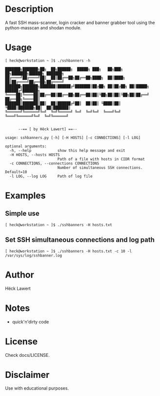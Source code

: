 # Description

A fast SSH mass-scanner, login cracker and banner grabber tool using the
python-masscan and shodan module.

# Usage

```
[ heck@workstation ~ ]$ ./sshbanners -h

███████╗███████╗██╗  ██╗██████╗  █████╗ ███╗   ██╗███╗   ██╗███████╗██████╗ ███████╗
██╔════╝██╔════╝██║  ██║██╔══██╗██╔══██╗████╗  ██║████╗  ██║██╔════╝██╔══██╗██╔════╝
███████╗███████╗███████║██████╔╝███████║██╔██╗ ██║██╔██╗ ██║█████╗  ██████╔╝███████╗
╚════██║╚════██║██╔══██║██╔══██╗██╔══██║██║╚██╗██║██║╚██╗██║██╔══╝  ██╔══██╗╚════██║
███████║███████║██║  ██║██████╔╝██║  ██║██║ ╚████║██║ ╚████║███████╗██║  ██║███████║
╚══════╝╚══════╝╚═╝  ╚═╝╚═════╝ ╚═╝  ╚═╝╚═╝  ╚═══╝╚═╝  ╚═══╝╚══════╝╚═╝  ╚═╝╚══════╝
                                                                                    

      --== [ by Hëck Lawert] ==--

usage: sshbanners.py [-h] [-H HOSTS] [-c CONNECTIONS] [-l LOG]

optional arguments:
  -h, --help            show this help message and exit
  -H HOSTS, --hosts HOSTS
                        Path of a file with hosts in CIDR format
  -c CONNECTIONS, --connections CONNECTIONS
                        Number of simultaneous SSH connections. Default=10
  -l LOG, --log LOG     Path of log file

```

# Examples

## Simple use

```
[ heck@workstation ~ ]$ ./sshbanners -H hosts.txt
```

## Set SSH simultaneous connections and log path

```
[ heck@workstation ~ ]$ ./sshbanners -H hosts.txt -c 10 -l /var/sys/log/sshbanner.log
```

# Author

Hëck Lawert

# Notes

- quick'n'dirty code

# License

Check docs/LICENSE.

# Disclaimer
Use with educational purposes.
